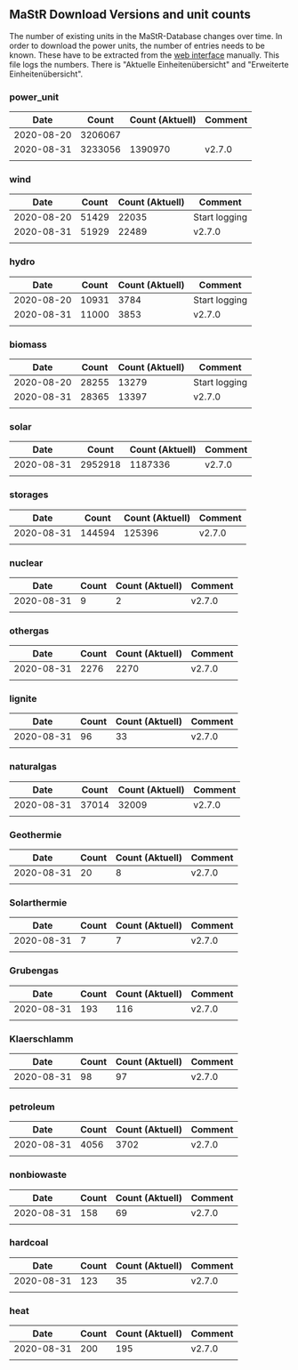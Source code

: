 ## MaStR Download Versions and unit counts

The number of existing units in the MaStR-Database changes over time.
In order to download the power units, the number of entries needs to be known.
These have to be extracted from the [web interface](https://www.marktstammdatenregister.de/MaStR/Einheit/Einheiten/ErweiterteOeffentlicheEinheitenuebersicht) manually. 
This file logs the numbers. There is "Aktuelle Einheitenübersicht" and "Erweiterte Einheitenübersicht".

### power_unit

| Date | Count | Count (Aktuell)| Comment |
|---|---|---|---|
| 2020-08-20 | 3206067 |  |  |
| 2020-08-31 | 3233056 | 1390970 | v2.7.0 |
|  |  |  |  |


### wind

| Date | Count | Count (Aktuell) | Comment |
|---|---|---|---|
| 2020-08-20 | 51429 | 22035 | Start logging |
| 2020-08-31 | 51929 | 22489 | v2.7.0 |
|  |  |  |  |

### hydro

| Date | Count | Count (Aktuell) | Comment |
|---|---|---|---|
| 2020-08-20 | 10931 | 3784 | Start logging |
| 2020-08-31 | 11000 | 3853 | v2.7.0 |
|  |  |  |  |

### biomass

| Date | Count | Count (Aktuell) | Comment |
|---|---|---|---|
| 2020-08-20 | 28255 | 13279 | Start logging |
| 2020-08-31 | 28365 | 13397 | v2.7.0 |
|  |  |  |  |

### solar

| Date | Count | Count (Aktuell) | Comment |
|---|---|---|---|
| 2020-08-31 | 2952918 | 1187336 | v2.7.0 |
|  |  |  |  |

### storages

| Date | Count | Count (Aktuell) | Comment |
|---|---|---|---|
| 2020-08-31 | 144594 | 125396 | v2.7.0 |
|  |  |  |  |

### nuclear

| Date | Count | Count (Aktuell) | Comment |
|---|---|---|---|
| 2020-08-31 | 9 | 2 | v2.7.0 |
|  |  |  |  |

### othergas

| Date | Count | Count (Aktuell) | Comment |
|---|---|---|---|
| 2020-08-31 | 2276 | 2270 | v2.7.0 |
|  |  |  |  |

### lignite

| Date | Count | Count (Aktuell) | Comment |
|---|---|---|---|
| 2020-08-31 | 96 | 33 | v2.7.0 |
|  |  |  |  |

### naturalgas

| Date | Count | Count (Aktuell) | Comment |
|---|---|---|---|
| 2020-08-31 | 37014 | 32009 | v2.7.0 |
|  |  |  |  |


### Geothermie

| Date | Count | Count (Aktuell) | Comment |
|---|---|---|---|
| 2020-08-31 | 20 | 8 | v2.7.0 |
|  |  |  |  |

### Solarthermie

| Date | Count | Count (Aktuell) | Comment |
|---|---|---|---|
| 2020-08-31 | 7 | 7 | v2.7.0 |
|  |  |  |  |

### Grubengas

| Date | Count | Count (Aktuell) | Comment |
|---|---|---|---|
| 2020-08-31 | 193 | 116 | v2.7.0 |
|  |  |  |  |

### Klaerschlamm

| Date | Count | Count (Aktuell) | Comment |
|---|---|---|---|
| 2020-08-31 | 98 | 97 | v2.7.0 |
|  |  |  |  |


### petroleum

| Date | Count | Count (Aktuell) | Comment |
|---|---|---|---|
| 2020-08-31 | 4056 | 3702 | v2.7.0 |
|  |  |  |  |

### nonbiowaste

| Date | Count | Count (Aktuell) | Comment |
|---|---|---|---|
| 2020-08-31 | 158 | 69 | v2.7.0 |
|  |  |  |  |

### hardcoal

| Date | Count | Count (Aktuell) | Comment |
|---|---|---|---|
| 2020-08-31 | 123 | 35 | v2.7.0 |
|  |  |  |  |

### heat

| Date | Count | Count (Aktuell) | Comment |
|---|---|---|---|
| 2020-08-31 | 200 | 195 | v2.7.0 |
|  |  |  |  |
